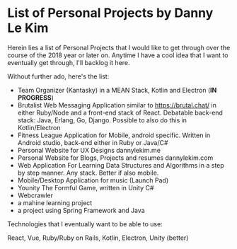 # List of Personal Projects by Danny Le Kim

Herein lies a list of Personal Projects that I would like to get through over the course of the 2018 year or later on. Anytime I have a cool idea that I want to eventually get through, I'll backlog it here. 

Without further ado, here's the list: 

- Team Organizer (Kantasky) in a MEAN Stack, Kotlin and Electron (**IN PROGRESS**) 
- Brutalist Web Messaging Application similar to https://brutal.chat/ in either Ruby/Node and a front-end stack of React. Debatable back-end stack: Java, Erlang, Go, Django. Possible to also do this in Kotlin/Electron  
- Fitness League Application for Mobile, android specific. Written in Android studio, back-end either in Ruby or Java/C# 
- Personal Website for UX Designs dannylekim.me
- Personal Website for Blogs, Projects and resumes dannylekim.com
- Web Application For Learning Data Structures and Algorithms in a step by step manner. Any stack. Better if also mobile. 
- Mobile/Desktop Application for music (Launch Pad) 
- Younity The Formful Game, written in Unity C# 
- Webcrawler 
- a mahine learning project 
- a project using Spring Framework and Java

Technologies that I eventually want to be able to use: 

React, Vue, Ruby/Ruby on Rails, Kotlin, Electron, Unity (better)

